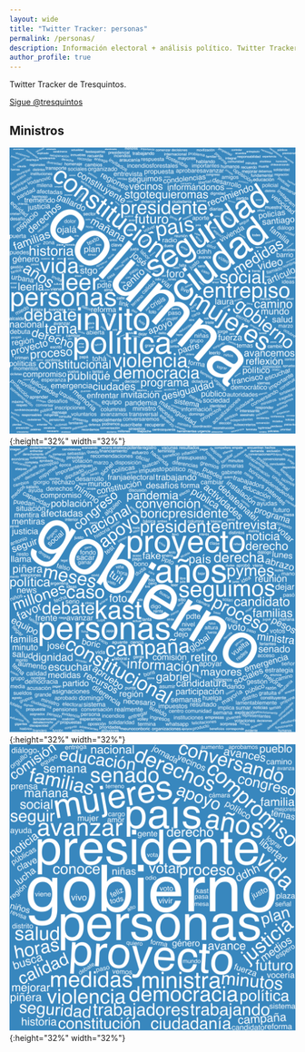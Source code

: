 ```yaml
---
layout: wide 
title: "Twitter Tracker: personas"
permalink: /personas/
description: Información electoral + análisis político. Twitter Tracker.
author_profile: true
---
```


Twitter Tracker de Tresquintos. 

<a href="https://twitter.com/tresquintos?ref_src=twsrc%5Etfw" class="twitter-follow-button" data-show-count="false">Sigue @tresquintos</a><script async src="https://platform.twitter.com/widgets.js" charset="utf-8"></script>


## Ministros

![XXXXXXXXX](../images/twitter/wordclouds/individuals/ministers/wordcloud_Carolina_Toha.png){:height="32%" width="32%"}
![XXXXXXXXX](../images/twitter/wordclouds/individuals/ministers/wordcloud_GiorgioJackson.png){:height="32%" width="32%"}
![XXXXXXXXX](../images/twitter/wordclouds/individuals/ministers/wordcloud_camila_vallejo.png){:height="32%" width="32%"}

